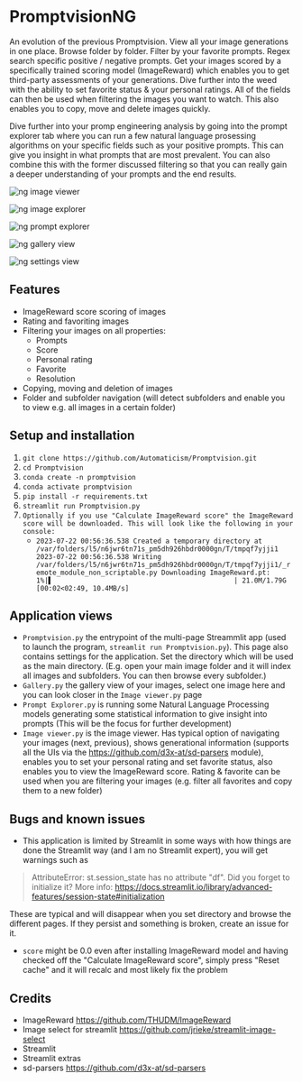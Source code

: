 # PromptvisionNG

An evolution of the previous Promptvision. View all your image generations in one place. Browse folder by folder. Filter by your favorite prompts. Regex search specific positive / negative prompts. Get your images scored by a specifically trained scoring model (ImageReward) which enables you to get third-party assessments of your generations. 
Dive further into the weed with the ability to set favorite status & your personal ratings. All of the fields can then be used when filtering the images you want to watch. This also enables you to copy, move and delete images quickly. 

Dive further into your promp engineering analysis by going into the prompt explorer tab where you can run a few natural language prosessing algorithms on your specific fields such as your positive prompts. This can give you insight in what prompts that are most prevalent. You can also combine this with the former discussed filtering so that you can really gain a deeper understanding of your prompts and the end results.

![ng image viewer](https://github.com/Automaticism/Promptvision/assets/20763070/79cac5a4-7ef7-4bf4-8c35-87aa18bc8171)

![ng image explorer](https://github.com/Automaticism/Promptvision/assets/20763070/0998671a-e22d-4bfc-aa60-d2a6675d9f7b)

![ng prompt explorer](https://github.com/Automaticism/Promptvision/assets/20763070/70c66449-941c-4189-b083-46b6cf72193f)

![ng gallery view](https://github.com/Automaticism/Promptvision/assets/20763070/3cf84019-bead-4740-a446-e1b08499265d)

![ng settings view](https://github.com/Automaticism/Promptvision/assets/20763070/dc30882d-d110-451e-856b-5304a9312bc6)

## Features
- ImageReward score scoring of images
- Rating and favoriting images
- Filtering your images on all properties:
	- Prompts
	- Score
	- Personal rating
	- Favorite
	- Resolution
- Copying, moving and deletion of images
- Folder and subfolder navigation (will detect subfolders and enable you to view e.g. all images in a certain folder)

## Setup and installation

1. `git clone https://github.com/Automaticism/Promptvision.git`
2. `cd Promptvision`
3. `conda create -n promptvision`
4. `conda activate promptvision`
5. `pip install -r requirements.txt`
6. `streamlit run Promptvision.py`
7. `Optionally if you use "Calculate ImageReward score" the ImageReward score will be downloaded. This will look like the following in your console:`
	- `2023-07-22 00:56:36.538 Created a temporary directory at /var/folders/l5/n6jwr6tn71s_pm5dh926hbdr0000gn/T/tmpqf7yjji1 
	2023-07-22 00:56:36.538 Writing /var/folders/l5/n6jwr6tn71s_pm5dh926hbdr0000gn/T/tmpqf7yjji1/_remote_module_non_scriptable.py
	Downloading ImageReward.pt:   1%|▌                                             | 21.0M/1.79G [00:02<02:49, 10.4MB/s]
	`

## Application views
- `Promptvision.py` the entrypoint of the multi-page Streammlit app (used to launch the program, `streamlit run Promptvision.py`). This page also contains settings for the application. Set the directory which will be used as the main directory. (E.g. open your main image folder and it will index all images and subfolders. You can then browse every subfolder.)
- `Gallery.py` the gallery view of your images, select one image here and you can look closer in the `Image viewer.py` page
- `Prompt Explorer.py` is running some Natural Language Processing models generating some statistical information to give insight into prompts (This will be the focus for further development)
- `Image viewer.py` is the image viewer. Has typical option of navigating your images (next, previous), shows generational information (supports all the UIs via the https://github.com/d3x-at/sd-parsers module), enables you to set your personal rating and set favorite status, also enables you to view the ImageReward score. Rating & favorite can be used when you are filtering your images (e.g. filter all favorites and copy them to a new folder)

## Bugs and known issues
- This application is limited by Streamlit in some ways with how things are done the Streamlit way (and I am no Streamlit expert), you will get warnings such as 
> AttributeError: st.session_state has no attribute "df". Did you forget to initialize it? More info: https://docs.streamlit.io/library/advanced-features/session-state#initialization

These are typical and will disappear when you set directory and browse the different pages. If they persist and something is broken, create an issue for it.
- `score` might be 0.0 even after installing ImageReward model and having checked off the "Calculate ImageReward score", simply press "Reset cache" and it will recalc and most likely fix the problem

## Credits
- ImageReward https://github.com/THUDM/ImageReward
- Image select for streamlit https://github.com/jrieke/streamlit-image-select
- Streamlit
- Streamlit extras
- sd-parsers https://github.com/d3x-at/sd-parsers
